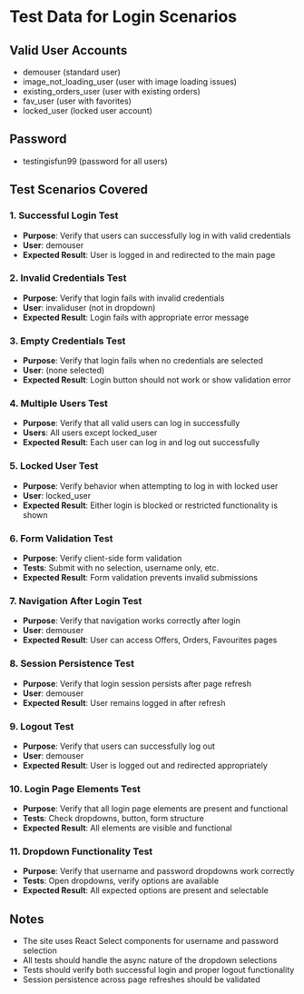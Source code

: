 # Test Data for Login Scenarios

## Valid User Accounts
- demouser (standard user)
- image_not_loading_user (user with image loading issues)
- existing_orders_user (user with existing orders)
- fav_user (user with favorites)
- locked_user (locked user account)

## Password
- testingisfun99 (password for all users)

## Test Scenarios Covered

### 1. Successful Login Test
- **Purpose**: Verify that users can successfully log in with valid credentials
- **User**: demouser
- **Expected Result**: User is logged in and redirected to the main page

### 2. Invalid Credentials Test
- **Purpose**: Verify that login fails with invalid credentials
- **User**: invaliduser (not in dropdown)
- **Expected Result**: Login fails with appropriate error message

### 3. Empty Credentials Test
- **Purpose**: Verify that login fails when no credentials are selected
- **User**: (none selected)
- **Expected Result**: Login button should not work or show validation error

### 4. Multiple Users Test
- **Purpose**: Verify that all valid users can log in successfully
- **Users**: All users except locked_user
- **Expected Result**: Each user can log in and log out successfully

### 5. Locked User Test
- **Purpose**: Verify behavior when attempting to log in with locked user
- **User**: locked_user
- **Expected Result**: Either login is blocked or restricted functionality is shown

### 6. Form Validation Test
- **Purpose**: Verify client-side form validation
- **Tests**: Submit with no selection, username only, etc.
- **Expected Result**: Form validation prevents invalid submissions

### 7. Navigation After Login Test
- **Purpose**: Verify that navigation works correctly after login
- **User**: demouser
- **Expected Result**: User can access Offers, Orders, Favourites pages

### 8. Session Persistence Test
- **Purpose**: Verify that login session persists after page refresh
- **User**: demouser
- **Expected Result**: User remains logged in after refresh

### 9. Logout Test
- **Purpose**: Verify that users can successfully log out
- **User**: demouser
- **Expected Result**: User is logged out and redirected appropriately

### 10. Login Page Elements Test
- **Purpose**: Verify that all login page elements are present and functional
- **Tests**: Check dropdowns, button, form structure
- **Expected Result**: All elements are visible and functional

### 11. Dropdown Functionality Test
- **Purpose**: Verify that username and password dropdowns work correctly
- **Tests**: Open dropdowns, verify options are available
- **Expected Result**: All expected options are present and selectable

## Notes
- The site uses React Select components for username and password selection
- All tests should handle the async nature of the dropdown selections
- Tests should verify both successful login and proper logout functionality
- Session persistence across page refreshes should be validated
